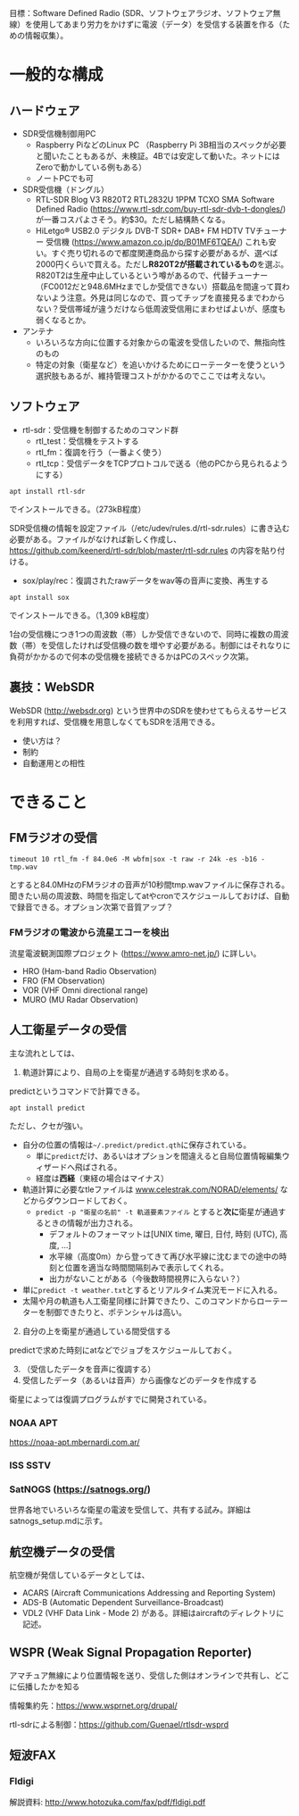 目標：Software Defined Radio (SDR、ソフトウェアラジオ、ソフトウェア無線）を使用してあまり労力をかけずに電波（データ）を受信する装置を作る（ための情報収集）。
# 一般的な構成
## ハードウェア
- SDR受信機制御用PC
  - Raspberry PiなどのLinux PC （Raspberry Pi 3B相当のスペックが必要と聞いたこともあるが、未検証。4Bでは安定して動いた。ネットにはZeroで動かしている例もある）
  - ノートPCでも可
- SDR受信機（ドングル）
  - RTL-SDR Blog V3 R820T2 RTL2832U 1PPM TCXO SMA Software Defined Radio (https://www.rtl-sdr.com/buy-rtl-sdr-dvb-t-dongles/) が一番コスパよさそう。約$30。ただし結構熱くなる。
  - HiLetgo® USB2.0 デジタル DVB-T SDR+ DAB+ FM HDTV TVチューナー 受信機 (https://www.amazon.co.jp/dp/B01MF6TQEA/) これも安い。すぐ売り切れるので都度関連商品から探す必要があるが、選べば2000円くらいで買える。ただし**R820T2が搭載されているもの**を選ぶ。R820T2は生産中止しているという噂があるので、代替チューナー（FC0012だと948.6MHzまでしか受信できない）搭載品を間違って買わないよう注意。外見は同じなので、買ってチップを直接見るまでわからない？受信帯域が違うだけなら低周波受信用にまわせばよいが、感度も弱くなるとか。
- アンテナ
  - いろいろな方向に位置する対象からの電波を受信したいので、無指向性のもの
  - 特定の対象（衛星など）を追いかけるためにローテーターを使うという選択肢もあるが、維持管理コストがかかるのでここでは考えない。
## ソフトウェア
- rtl-sdr：受信機を制御するためのコマンド群
  - rtl_test：受信機をテストする
  - rtl_fm：復調を行う（一番よく使う）
  - rtl_tcp：受信データをTCPプロトコルで送る（他のPCから見られるようにする）
~~~
apt install rtl-sdr
~~~
でインストールできる。（273kB程度）

SDR受信機の情報を設定ファイル（/etc/udev/rules.d/rtl-sdr.rules）に書き込む必要がある。ファイルがなければ新しく作成し、https://github.com/keenerd/rtl-sdr/blob/master/rtl-sdr.rules の内容を貼り付ける。
- sox/play/rec：復調されたrawデータをwav等の音声に変換、再生する
~~~
apt install sox
~~~
でインストールできる。（1,309 kB程度）

1台の受信機につき1つの周波数（帯）しか受信できないので、同時に複数の周波数（帯）を受信したければ受信機の数を増やす必要がある。制御にはそれなりに負荷がかかるので何本の受信機を接続できるかはPCのスペック次第。
## 裏技：WebSDR
WebSDR (http://websdr.org) という世界中のSDRを使わせてもらえるサービスを利用すれば、受信機を用意しなくてもSDRを活用できる。
- 使い方は？
- 制約
- 自動運用との相性

# できること
## FMラジオの受信
~~~
timeout 10 rtl_fm -f 84.0e6 -M wbfm|sox -t raw -r 24k -es -b16 - tmp.wav
~~~
とすると84.0MHzのFMラジオの音声が10秒間tmp.wavファイルに保存される。聞きたい局の周波数、時間を指定してatやcronでスケジュールしておけば、自動で録音できる。オプション次第で音質アップ？
### FMラジオの電波から流星エコーを検出
流星電波観測国際プロジェクト (https://www.amro-net.jp/) に詳しい。
- HRO (Ham-band Radio Observation)
- FRO (FM Observation)
- VOR (VHF Omni directional range)
- MURO (MU Radar Observation)
## 人工衛星データの受信
主な流れとしては、
1. 軌道計算により、自局の上を衛星が通過する時刻を求める。

  predictというコマンドで計算できる。
~~~
apt install predict
~~~
  ただし、クセが強い。
  - 自分の位置の情報は`~/.predict/predict.qth`に保存されている。
    - 単に`predict`だけ、あるいはオプションを間違えると自局位置情報編集ウィザードへ飛ばされる。
    - 経度は**西経**（東経の場合はマイナス）
  - 軌道計算に必要なtleファイルは www.celestrak.com/NORAD/elements/ などからダウンロードしておく。
    - `predict -p "衛星の名前" -t 軌道要素ファイル` とすると**次に**衛星が通過するときの情報が出力される。
      - デフォルトのフォーマットは[UNIX time, 曜日, 日付, 時刻 (UTC), 高度, ...]
      - 水平線（高度0m）から登ってきて再び水平線に沈むまでの途中の時刻と位置を適当な時間間隔刻みで表示してくれる。
      - 出力がないことがある（今後数時間視界に入らない？）
  - 単に`predict -t weather.txt`とするとリアルタイム実況モードに入れる。
  - 太陽や月の軌道も人工衛星同様に計算できたり、このコマンドからローテーターを制御できたりと、ポテンシャルは高い。

2. 自分の上を衛星が通過している間受信する

  predictで求めた時刻にatなどでジョブをスケジュールしておく。

3. （受信したデータを音声に復調する）
4. 受信したデータ（あるいは音声）から画像などのデータを作成する

衛星によっては復調プログラムがすでに開発されている。
### NOAA APT
https://noaa-apt.mbernardi.com.ar/
### ISS SSTV

### SatNOGS (https://satnogs.org/)
世界各地でいろいろな衛星の電波を受信して、共有する試み。詳細はsatnogs_setup.mdに示す。
## 航空機データの受信
航空機が発信しているデータとしては、
- ACARS (Aircraft Communications Addressing and Reporting System)
- ADS-B (Automatic Dependent Surveillance-Broadcast)
- VDL2 (VHF Data Link - Mode 2)
がある。詳細はaircraftのディレクトリに記述。
## WSPR (Weak Signal Propagation Reporter)
アマチュア無線により位置情報を送り、受信した側はオンラインで共有し、どこに伝播したかを知る

情報集約先：https://www.wsprnet.org/drupal/

rtl-sdrによる制御：https://github.com/Guenael/rtlsdr-wsprd
## 短波FAX
### Fldigi
解説資料: http://www.hotozuka.com/fax/pdf/fldigi.pdf

